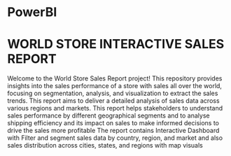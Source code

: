 # PowerBI
# WORLD STORE INTERACTIVE SALES REPORT

  Welcome to the World Store Sales Report project! This repository provides insights into the sales performance of a store with sales all over the world, focusing on segmentation, analysis, and visualization to extract the sales trends.
This report aims to deliver a detailed analysis of sales data across various regions and markets. This report helps stakeholders to understand sales performance by different geographical segments and to analyse shipping efficiency and its impact on sales to make informed decisions to drive the sales more profitable
The report contains Interactive Dashboard with Filter and segment sales data by country, region, and market and also sales distribution across cities, states, and regions with map visuals

